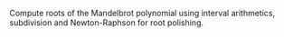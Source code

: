 Compute roots of the Mandelbrot polynomial using interval arithmetics, subdivision and Newton-Raphson for root polishing. 
